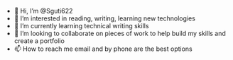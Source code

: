 - 👋 Hi, I’m @Sguti622
- 👀 I’m interested in reading, writing, learning new technologies 
- 🌱 I’m currently learning technical writing skills
- 💞️ I’m looking to collaborate on pieces of work to help build my skills and create a portfolio
- 📫 How to reach me email and by phone are the best options

<!---
Sguti622/Sguti622 is a ✨ special ✨ repository because its `README.md` (this file) appears on your GitHub profile.
You can click the Preview link to take a look at your changes.
--->

